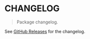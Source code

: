 # CHANGELOG

> Package changelog.

See [GitHub Releases](https://github.com/stdlib-js/constants-time-milliseconds-in-second/releases) for the changelog.
